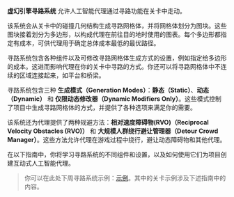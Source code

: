 **虚幻引擎寻路系统** 允许人工智能代理通过寻路功能在关卡中走动。

该系统会从关卡中的碰撞几何结构生成寻路网格体，并将网格体划分为图块。这些图块接着划分为多边形，以构成代理在前往目的地时使用的图表。每个多边形都指定有成本，可供代理用于确定总体成本最低的最优路径。

寻路系统包含各种组件以及可修改寻路网格体生成方式的设置，例如指定给多边形的成本。这进而影响代理在你的关卡中寻路的方式。你还可以将寻路网格体中不连续的区域连接起来，如平台和桥梁。

寻路系统包含三种 **生成模式（Generation Modes）**：**静态（Static）**、**动态（Dynamic）** 和 **仅限动态修改器（Dynamic Modifiers Only）**。这些模式控制了项目中生成寻路网格体的方式，并提供了各种选项来满足你的需要。

该系统还为代理提供了两种规避方法：**相对速度障碍物(RVO)（Reciprocal Velocity Obstacles (RVO)）** 和 **大规模人群绕行避让管理器（Detour Crowd Manager）**。这些方法允许代理在游戏过程中绕行，避让动态障碍物和其他代理。

在以下指南中，你将学习寻路系统的不同组件和设置，以及如何使用它们为项目创建互动式人工智能代理。

> 你可以在此处下周寻路系统示例：[示例](https://docs.unrealengine.com/5.3/Attachments/making-interactive-experiences/artificial-intelligence/navigation/NavSystemSample.zip)。其中的关卡示例涉及下述指南中的内容。